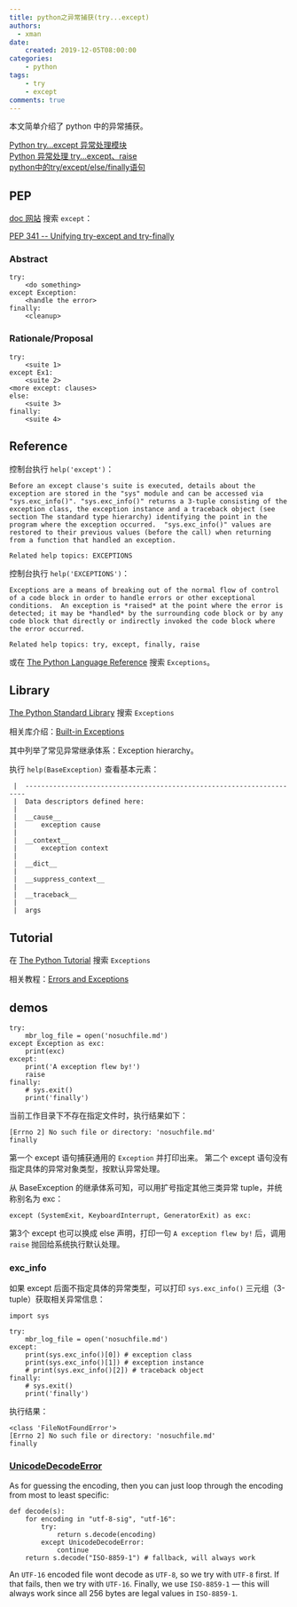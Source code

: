 ```yaml
---
title: python之异常捕获(try...except)
authors:
  - xman
date:
    created: 2019-12-05T08:00:00
categories:
    - python
tags:
    - try
    - except
comments: true
---
```


本文简单介绍了 python 中的异常捕获。

<!-- more -->

[Python try…except 异常处理模块](http://www.cnblogs.com/Alanpy/articles/5056566.html)  
[Python 异常处理 try...except、raise](http://www.cnblogs.com/Lival/p/6203111.html)  
[python中的try/except/else/finally语句](http://www.cnblogs.com/windlazio/archive/2013/01/24/2874417.html)  

## PEP

[doc 网站](https://www.python.org/doc/) 搜索 `except`：

[PEP 341 -- Unifying try-except and try-finally](https://www.python.org/dev/peps/pep-0341/)

### Abstract

```
try:
    <do something>
except Exception:
    <handle the error>
finally:
    <cleanup>
```

### Rationale/Proposal

```
try:
    <suite 1>
except Ex1:
    <suite 2>
<more except: clauses>
else:
    <suite 3>
finally:
    <suite 4>
```

## Reference

控制台执行 `help('except')`：

```
Before an except clause's suite is executed, details about the
exception are stored in the "sys" module and can be accessed via
"sys.exc_info()". "sys.exc_info()" returns a 3-tuple consisting of the
exception class, the exception instance and a traceback object (see
section The standard type hierarchy) identifying the point in the
program where the exception occurred.  "sys.exc_info()" values are
restored to their previous values (before the call) when returning
from a function that handled an exception.

Related help topics: EXCEPTIONS
```

控制台执行 `help('EXCEPTIONS')`：

```
Exceptions are a means of breaking out of the normal flow of control
of a code block in order to handle errors or other exceptional
conditions.  An exception is *raised* at the point where the error is
detected; it may be *handled* by the surrounding code block or by any
code block that directly or indirectly invoked the code block where
the error occurred.

Related help topics: try, except, finally, raise
```

或在 [The Python Language Reference](https://docs.python.org/3/reference/index.html) 搜索 `Exceptions`。

## Library

[The Python Standard Library](https://docs.python.org/3/library/index.html) 搜索 `Exceptions`

相关库介绍：[Built-in Exceptions](https://docs.python.org/3/library/exceptions.html)

其中列举了常见异常继承体系：Exception hierarchy。

执行 `help(BaseException)` 查看基本元素：

```
 |  ----------------------------------------------------------------------
 |  Data descriptors defined here:
 |
 |  __cause__
 |      exception cause
 |
 |  __context__
 |      exception context
 |
 |  __dict__
 |
 |  __suppress_context__
 |
 |  __traceback__
 |
 |  args
```

## Tutorial

在 [The Python Tutorial](https://docs.python.org/3.6/tutorial/) 搜索 `Exceptions`

相关教程：[Errors and Exceptions](https://docs.python.org/3/tutorial/errors.html)

## demos

```
try:
    mbr_log_file = open('nosuchfile.md')
except Exception as exc:
    print(exc)
except:
    print('A exception flew by!')
    raise
finally:
    # sys.exit()
    print('finally')
```

当前工作目录下不存在指定文件时，执行结果如下：

```
[Errno 2] No such file or directory: 'nosuchfile.md'
finally
```

第一个 except 语句捕获通用的 `Exception` 并打印出来。
第二个 except 语句没有指定具体的异常对象类型，按默认异常处理。

从 BaseException 的继承体系可知，可以用扩号指定其他三类异常 tuple，并统称别名为 exc：

```
except (SystemExit, KeyboardInterrupt, GeneratorExit) as exc:
```

第3个 except 也可以换成 else 声明，打印一句 `A exception flew by!` 后，调用 `raise` 抛回给系统执行默认处理。

### exc_info

如果 except 后面不指定具体的异常类型，可以打印 `sys.exc_info()` 三元组（3-tuple）获取相关异常信息：

```
import sys

try:
    mbr_log_file = open('nosuchfile.md')
except:
    print(sys.exc_info()[0]) # exception class
    print(sys.exc_info()[1]) # exception instance
    # print(sys.exc_info()[2]) # traceback object
finally:
    # sys.exit()
    print('finally')
```

执行结果：

```
<class 'FileNotFoundError'>
[Errno 2] No such file or directory: 'nosuchfile.md'
finally
```

### [UnicodeDecodeError](https://stackoverflow.com/questions/8898294/convert-utf-8-with-bom-to-utf-8-with-no-bom-in-python)

As for guessing the encoding, then you can just loop through the encoding from most to least specific:

```
def decode(s):
    for encoding in "utf-8-sig", "utf-16":
        try:
            return s.decode(encoding)
        except UnicodeDecodeError:
            continue
    return s.decode("ISO-8859-1") # fallback, will always work
```

An `UTF-16` encoded file wont decode as `UTF-8`, so we try with `UTF-8` first. If that fails, then we try with `UTF-16`. 
Finally, we use `ISO-8859-1` — this will always work since all 256 bytes are legal values in `ISO-8859-1`.

